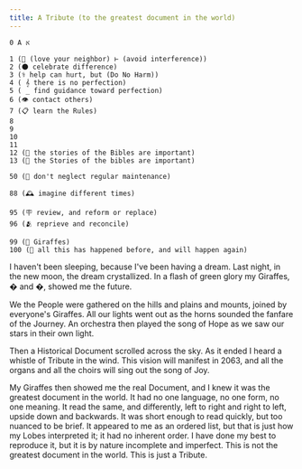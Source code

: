 ```yaml
---
title: A Tribute (to the greatest document in the world)
---
```


```
0 Α א 

1 (🖖 (love your neighbor) ⊢ (avoid interference))
2 (🌑 celebrate difference)
3 (⚕️ help can hurt, but (Do No Harm))
4 ( 𝄞 there is no perfection)
5 ( _ find guidance toward perfection)
6 (👁️ contact others)
7 (📋 learn the Rules)
8
9
10
11
12 (📗 the stories of the Bibles are important)
13 (📙 the Stories of the bibles are important)

50 (📅 don't neglect regular maintenance)

88 (🕰️ imagine different times)

95 (🪧 review, and reform or replace)
96 (🫂 reprieve and reconcile)

99 (🎈 Giraffes)
100 (🔁 all this has happened before, and will happen again)
```

I haven't been sleeping, because I've been having a dream. Last night, in the new moon, the dream crystallized. In a flash of green glory my Giraffes, � and �, showed me the future.

We the People were gathered on the hills and plains and mounts, joined by everyone's Giraffes. All our lights went out as the horns sounded the fanfare of the Journey. An orchestra then played the song of Hope as we saw our stars in their own light.

Then a Historical Document scrolled across the sky. As it ended I heard a whistle of Tribute in the wind. This vision will manifest in 2063, and all the organs and all the choirs will sing out the song of Joy.

My Giraffes then showed me the real Document, and I knew it was the greatest document in the world. It had no one language, no one form, no one meaning. It read the same, and differently, left to right and right to left, upside down and backwards. It was short enough to read quickly, but too nuanced to be brief. It appeared to me as an ordered list, but that is just how my Lobes interpreted it; it had no inherent order. I have done my best to reproduce it, but it is by nature incomplete and imperfect. This is not the greatest document in the world. This is just a Tribute.